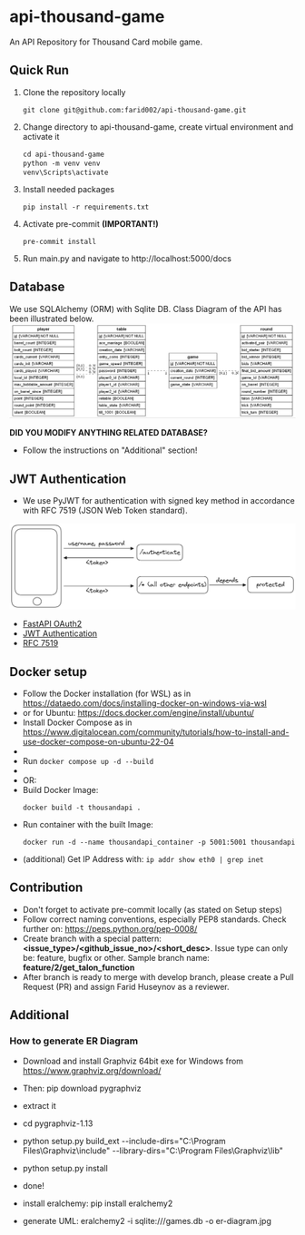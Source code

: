 # api-thousand-game
An API Repository for Thousand Card mobile game.

## Quick Run
1. Clone the repository locally
   ```
   git clone git@github.com:farid002/api-thousand-game.git
   ```
2. Change directory to api-thousand-game, create virtual environment and activate it
   ```
   cd api-thousand-game
   python -m venv venv
   venv\Scripts\activate
   ```
3. Install needed packages
   ```
   pip install -r requirements.txt
   ```
4. Activate pre-commit **(IMPORTANT!)**
   ```
   pre-commit install
   ```
5. Run main.py and navigate to http://localhost:5000/docs


## Database
We use SQLAlchemy (ORM) with Sqlite DB.
Class Diagram of the API has been illustrated below.
![Alt Text](assets/er-diagram.jpg)

**DID YOU MODIFY ANYTHING RELATED DATABASE?**
 - Follow the instructions on "Additional" section!

## JWT Authentication

- We use PyJWT for authentication with signed key method in accordance with RFC 7519 (JSON Web Token standard).

![diagram](assets/jwt-authentication.png)

+ [FastAPI OAuth2](https://fastapi.tiangolo.com/advanced/security/oauth2-scopes/)
+ [JWT Authentication](https://jwt.io/)
+ [RFC 7519](https://datatracker.ietf.org/doc/html/rfc7519)

## Docker setup
- Follow the Docker installation (for WSL) as in https://dataedo.com/docs/installing-docker-on-windows-via-wsl
- or for Ubuntu: https://docs.docker.com/engine/install/ubuntu/
- Install Docker Compose as in https://www.digitalocean.com/community/tutorials/how-to-install-and-use-docker-compose-on-ubuntu-22-04 
- 
- Run `docker compose up -d --build`
- 
- OR:
- Build Docker Image: 
   ```
   docker build -t thousandapi .
   ```
- Run container with the built Image: 
   ```
   docker run -d --name thousandapi_container -p 5001:5001 thousandapi
   ```
- (additional) Get IP Address with: ```ip addr show eth0 | grep inet```
## Contribution
- Don't forget to activate pre-commit locally (as stated on Setup steps)
- Follow correct naming conventions, especially PEP8 standards. Check further on: https://peps.python.org/pep-0008/
- Create branch with a special pattern: **<issue_type>/<github_issue_no>/<short_desc>**. Issue type can only be: feature, bugfix or other. Sample branch name: **feature/2/get_talon_function**
- After branch is ready to merge with develop branch, please create a Pull Request (PR) and assign Farid Huseynov as a reviewer.

## Additional
### How to generate ER Diagram
 - Download and install Graphviz 64bit exe for Windows from https://www.graphviz.org/download/ 
 - Then: pip download pygraphviz
 - extract it
 - cd pygraphviz-1.13
 - python setup.py build_ext --include-dirs="C:\Program Files\Graphviz\include" --library-dirs="C:\Program Files\Graphviz\lib"
 - python setup.py install
 - done!


 - install eralchemy: pip install eralchemy2
 - generate UML: eralchemy2 -i sqlite:///games.db -o er-diagram.jpg